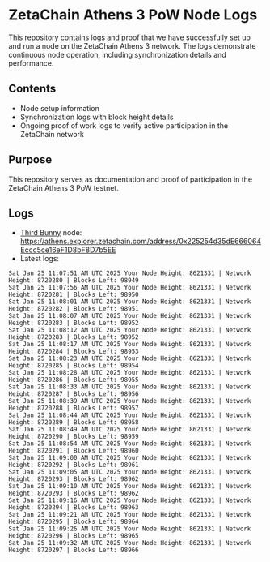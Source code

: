 # ZetaChain Athens 3 PoW Node Logs
This repository contains logs and proof that we have successfully set up and run a node on the ZetaChain Athens 3 network. The logs demonstrate continuous node operation, including synchronization details and performance.

## Contents
- Node setup information
- Synchronization logs with block height details
- Ongoing proof of work logs to verify active participation in the ZetaChain network

## Purpose
This repository serves as documentation and proof of participation in the ZetaChain Athens 3 PoW testnet.

## Logs

- [Third Bunny](https://thirdbunny.xyz/) node: https://athens.explorer.zetachain.com/address/0x225254d35dE666064Eccc5ce16eF1D8bF8D7b5EE
- Latest logs:
```
Sat Jan 25 11:07:51 AM UTC 2025 Your Node Height: 8621331 | Network Height: 8720280 | Blocks Left: 98949
Sat Jan 25 11:07:56 AM UTC 2025 Your Node Height: 8621331 | Network Height: 8720281 | Blocks Left: 98950
Sat Jan 25 11:08:01 AM UTC 2025 Your Node Height: 8621331 | Network Height: 8720282 | Blocks Left: 98951
Sat Jan 25 11:08:07 AM UTC 2025 Your Node Height: 8621331 | Network Height: 8720283 | Blocks Left: 98952
Sat Jan 25 11:08:12 AM UTC 2025 Your Node Height: 8621331 | Network Height: 8720283 | Blocks Left: 98952
Sat Jan 25 11:08:17 AM UTC 2025 Your Node Height: 8621331 | Network Height: 8720284 | Blocks Left: 98953
Sat Jan 25 11:08:23 AM UTC 2025 Your Node Height: 8621331 | Network Height: 8720285 | Blocks Left: 98954
Sat Jan 25 11:08:28 AM UTC 2025 Your Node Height: 8621331 | Network Height: 8720286 | Blocks Left: 98955
Sat Jan 25 11:08:33 AM UTC 2025 Your Node Height: 8621331 | Network Height: 8720287 | Blocks Left: 98956
Sat Jan 25 11:08:39 AM UTC 2025 Your Node Height: 8621331 | Network Height: 8720288 | Blocks Left: 98957
Sat Jan 25 11:08:44 AM UTC 2025 Your Node Height: 8621331 | Network Height: 8720289 | Blocks Left: 98958
Sat Jan 25 11:08:49 AM UTC 2025 Your Node Height: 8621331 | Network Height: 8720290 | Blocks Left: 98959
Sat Jan 25 11:08:54 AM UTC 2025 Your Node Height: 8621331 | Network Height: 8720291 | Blocks Left: 98960
Sat Jan 25 11:09:00 AM UTC 2025 Your Node Height: 8621331 | Network Height: 8720292 | Blocks Left: 98961
Sat Jan 25 11:09:05 AM UTC 2025 Your Node Height: 8621331 | Network Height: 8720293 | Blocks Left: 98962
Sat Jan 25 11:09:10 AM UTC 2025 Your Node Height: 8621331 | Network Height: 8720293 | Blocks Left: 98962
Sat Jan 25 11:09:16 AM UTC 2025 Your Node Height: 8621331 | Network Height: 8720294 | Blocks Left: 98963
Sat Jan 25 11:09:21 AM UTC 2025 Your Node Height: 8621331 | Network Height: 8720295 | Blocks Left: 98964
Sat Jan 25 11:09:26 AM UTC 2025 Your Node Height: 8621331 | Network Height: 8720296 | Blocks Left: 98965
Sat Jan 25 11:09:32 AM UTC 2025 Your Node Height: 8621331 | Network Height: 8720297 | Blocks Left: 98966
```
